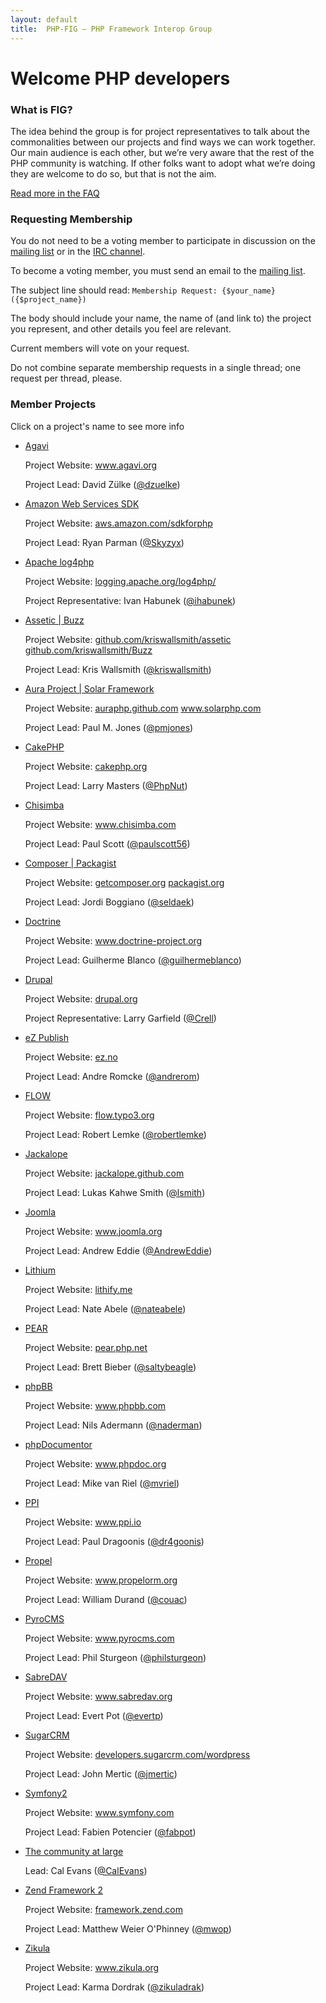 ```yaml
---
layout: default
title:  PHP-FIG — PHP Framework Interop Group
---
```

# Welcome PHP developers


### What is FIG?

The idea behind the group is for project representatives to talk about the
commonalities between our projects and find ways we can work together. Our main
audience is each other, but we’re very aware that the rest of the PHP community
is watching. If other folks want to adopt what we’re doing they are welcome to
do so, but that is not the aim.

[Read more in the FAQ](/faq/)


### Requesting Membership

You do not need to be a voting member to participate in discussion on the [mailing list][mailing-list]
or in the [IRC channel][irc].

To become a voting member, you must send an email to the [mailing list][mailing-list].

  [mailing-list]: https://groups.google.com/forum/?fromgroups#!forum/php-fig
  [irc]: /irc/

The subject line should read: `Membership Request: {$your_name} ({$project_name})`

The body should include your name, the name of (and link to) the project you represent, and other details you feel are relevant.

Current members will vote on your request.

Do not combine separate membership requests in a single thread; one request per thread, please.


### Member Projects
<div class="member-projects" markdown="1">
    <p> Click on a project's name to see more info </p>
	<ul class="voting-members" id="project-list">
		<li>
			<a href="#" class="project-title" title="Agavi">Agavi</a>
			<div class="project-info"> 
				<p>Project Website: <a target="_blank" href="http://www.agavi.org/">www.agavi.org</a></p>
				<p>Project Lead: David Zülke (<a href="http://twitter.com/#!/dzuelke/">@dzuelke</a>)</p>
			</div>
		</li>
		<li>
			<a href="#" class="project-title" title="Amazon Web Services SDK">Amazon Web Services SDK</a>
			<div class="project-info"> 
				<p>Project Website: <a target="_blank" href="http://aws.amazon.com/sdkforphp/">aws.amazon.com/sdkforphp</a></p>
				<p>Project Lead: Ryan Parman (<a href="http://twitter.com/#!/Skyzyx/">@Skyzyx</a>)</p>
			</div>
		</li>
		<li>
			<a href="#" class="project-title" title="Apache log4php">Apache log4php</a>
			<div class="project-info"> 
				<p>Project Website: <a target="_blank" href="http://logging.apache.org/log4php/">logging.apache.org/log4php/</a></p>
				<p>Project Representative: Ivan Habunek (<a href="http://twitter.com/ihabunek/">@ihabunek</a>)</p>
			</div>
		</li>
		<li>
			<a href="#" class="project-title" title="Assetic and Buzz">Assetic | Buzz</a>
			<div class="project-info"> 
				<p>Project Website: <a target="_blank" href="http://github.com/kriswallsmith/assetic/">github.com/kriswallsmith/assetic</a> <a target="_blank" href="https://github.com/kriswallsmith/Buzz">github.com/kriswallsmith/Buzz</a></p>
				<p>Project Lead: Kris Wallsmith (<a href="http://twitter.com/#!/kriswallsmith/">@kriswallsmith</a>)</p>
			</div>
		</li>
		<li>
			<a href="#" class="project-title" title="Aura Project and Solar Framework">Aura Project | Solar Framework</a>
			<div class="project-info"> 
				<p>Project Website: <a target="_blank" href="http://auraphp.github.com/">auraphp.github.com</a> <a target="_blank" href="http://www.solarphp.com/">www.solarphp.com</a></p>
				<p>Project Lead: Paul M. Jones (<a href="http://twitter.com/#!/pmjones/">@pmjones</a>)</p>
			</div>
		</li>
		<li>
			<a href="#" class="project-title" title="CakePHP">CakePHP</a>
			<div class="project-info"> 
				<p>Project Website: <a target="_blank" href="http://cakephp.org/">cakephp.org</a></p>
				<p>Project Lead: Larry Masters (<a href="http://twitter.com/#!/PhpNut/">@PhpNut</a>)</p>
			</div>
		</li>
		<li>
			<a href="#" class="project-title" title="Chisimba">Chisimba</a>
			<div class="project-info"> 
				<p>Project Website: <a target="_blank" href="http://www.chisimba.com">www.chisimba.com</a></p>
				<p>Project Lead: Paul Scott (<a href="http://twitter.com/#!/paulscott56/">@paulscott56</a>)</p>
			</div>
		</li>
		<li>
			<a href="#" class="project-title" title="Composer and Packagist">Composer | Packagist</a>
			<div class="project-info"> 
				<p>Project Website: <a target="_blank" href="http://getcomposer.org/">getcomposer.org</a> <a target="_blank" href="http://packagist.org/">packagist.org</a></p>
				<p>Project Lead: Jordi Boggiano (<a href="http://twitter.com/#!/seldaek/">@seldaek</a>)</p>
			</div>
		</li>
		<li>
			<a href="#" class="project-title" title="Doctrine">Doctrine</a>
			<div class="project-info"> 
				<p>Project Website: <a target="_blank" href="http://www.doctrine-project.org">www.doctrine-project.org</a></p>
				<p>Project Lead: Guilherme Blanco (<a href="http://twitter.com/#!/guilhermeblanco/">@guilhermeblanco</a>)</p>
			</div>
		</li>
		<li>
			<a href="#" class="project-title" title="Drupal">Drupal</a>
			<div class="project-info"> 
				<p>Project Website: <a target="_blank" href="http://drupal.org">drupal.org</a></p>
				<p>Project Representative: Larry Garfield (<a href="http://twitter.com/#!/Crell/">@Crell</a>)</p>
			</div>
		</li>
		<li>
			<a href="#" class="project-title" title="eZ Publish">eZ Publish</a>
			<div class="project-info"> 
				<p>Project Website: <a target="_blank" href="http://ez.no/">ez.no</a></p>
				<p>Project Lead: Andre Romcke (<a href="http://twitter.com/#!/andrerom/">@andrerom</a>)</p>
			</div>
		</li>
		<li>
			<a href="#" class="project-title" title="FLOW3">FLOW</a>
			<div class="project-info"> 
				<p>Project Website: <a target="_blank" href="http://flow.typo3.org/">flow.typo3.org</a></p>
				<p>Project Lead: Robert Lemke (<a href="http://twitter.com/#!/robertlemke/">@robertlemke</a>)</p>
			</div>
		</li>
		<li>
			<a href="#" class="project-title" title="Jackalope">Jackalope</a>
			<div class="project-info"> 
				<p>Project Website: <a target="_blank" href="http://jackalope.github.com">jackalope.github.com</a></p>
				<p>Project Lead: Lukas Kahwe Smith (<a href="http://twitter.com/lsmith">@lsmith</a>)</p>
			</div>
		</li>
		<li>
			<a href="#" class="project-title" title="Joomla">Joomla</a>
			<div class="project-info"> 
				<p>Project Website: <a target="_blank" href="http://www.joomla.org/">www.joomla.org</a></p>
				<p>Project Lead: Andrew Eddie (<a href="http://twitter.com/#!/AndrewEddie/">@AndrewEddie</a>)</p>
			</div>
		</li>
		<li>
			<a href="#" class="project-title" title="Lithium">Lithium</a>
			<div class="project-info"> 
				<p>Project Website: <a target="_blank" href="http://lithify.me/">lithify.me</a></p>
				<p>Project Lead: Nate Abele (<a href="http://twitter.com/#!/nateabele/">@nateabele</a>)</p>
			</div>
		</li>
		<li>
			<a href="#" class="project-title" title="PEAR">PEAR</a>
			<div class="project-info"> 
				<p>Project Website: <a target="_blank" href="http://pear.php.net/">pear.php.net</a></p>
				<p>Project Lead: Brett Bieber (<a href="http://twitter.com/#!/saltybeagle/">@saltybeagle</a>)</p>
			</div>
		</li>
		<li>
			<a href="#" class="project-title" title="phpBB">phpBB</a>
			<div class="project-info"> 
				<p>Project Website: <a target="_blank" href="http://www.phpbb.com/">www.phpbb.com</a></p>
				<p>Project Lead: Nils Adermann (<a href="http://twitter.com/#!/naderman/">@naderman</a>)</p>
			</div>
		</li>
		<li>
			<a href="#" class="project-title" title="phpDocumentor">phpDocumentor</a>
			<div class="project-info"> 
				<p>Project Website: <a target="_blank" href="http://www.phpdoc.org/">www.phpdoc.org</a></p>
				<p>Project Lead: Mike van Riel (<a href="http://twitter.com/#!/mvriel/">@mvriel</a>)</p>
			</div>
		</li>
		<li>
			<a href="#" class="project-title" title="PPI">PPI</a>
			<div class="project-info"> 
				<p>Project Website: <a target="_blank" href="http://www.ppi.io/">www.ppi.io</a></p>
				<p>Project Lead: Paul Dragoonis (<a href="http://twitter.com/#!/dr4goonis/">@dr4goonis</a>)</p>
			</div>
		</li>
		<li>
			<a href="#" class="project-title" title="Propel">Propel</a>
			<div class="project-info"> 
				<p>Project Website: <a target="_blank" href="http://www.propelorm.org/">www.propelorm.org</a></p>
				<p>Project Lead: William Durand (<a href="http://twitter.com/#!/couac/">@couac</a>)</p>
			</div>
		</li>
		<li>
			<a href="#" class="project-title" title="PyroCMS">PyroCMS</a>
			<div class="project-info"> 
				<p>Project Website: <a target="_blank" href="http://www.pyrocms.com/">www.pyrocms.com</a></p>
				<p>Project Lead: Phil Sturgeon (<a href="http://twitter.com/#!/philsturgeon/">@philsturgeon</a>)</p>
			</div>
		</li>
		<li>
			<a href="#" class="project-title" title="SabreDAV">SabreDAV</a>
			<div class="project-info"> 
				<p>Project Website: <a target="_blank" href="http://www.sabredav.org/">www.sabredav.org</a></p>
				<p>Project Lead: Evert Pot (<a href="http://twitter.com/#!/evertp/">@evertp</a>)</p>
			</div>
		</li>
		<li>
			<a href="#" class="project-title" title="SugarCRM">SugarCRM</a>
			<div class="project-info"> 
				<p>Project Website: <a target="_blank" href="http://developers.sugarcrm.com/wordpress">developers.sugarcrm.com/wordpress</a></p>
				<p>Project Lead: John Mertic (<a href="http://twitter.com/#!/jmertic/">@jmertic</a>)</p>
			</div>
		</li>
		<li>
			<a href="#" class="project-title" title="Symfony2">Symfony2</a>
			<div class="project-info"> 
				<p>Project Website: <a target="_blank" href="http://www.symfony.com/">www.symfony.com</a></p>
				<p>Project Lead: Fabien Potencier (<a href="http://twitter.com/#!/fabpot/">@fabpot</a>)</p>
			</div>
		</li>
		<li>
			<a href="#" class="project-title" title="The community at large">The community at large</a>
			<div class="project-info"> 
				<p>Lead: Cal Evans (<a href="http://twitter.com/#!/CalEvans/">@CalEvans</a>)</p>
			</div>
		</li>
		<li>
			<a href="#" class="project-title" title="Zend Framework 2">Zend Framework 2</a>
			<div class="project-info"> 
				<p>Project Website: <a target="_blank" href="http://framework.zend.com/">framework.zend.com</a></p>
				<p>Project Lead: Matthew Weier O'Phinney (<a href="http://twitter.com/#!/mwop/">@mwop</a>)</p>
			</div>
		</li>
		<li>
			<a href="#" class="project-title" title="Zikula">Zikula</a>
			<div class="project-info"> 
				<p>Project Website: <a target="_blank" href="http://www.zikula.org/">www.zikula.org</a></p>
				<p>Project Lead: Karma Dordrak (<a href="http://twitter.com/#!/zikuladrak/">@zikuladrak</a>)</p>
			</div>
		</li>
	</ul>
</div>
